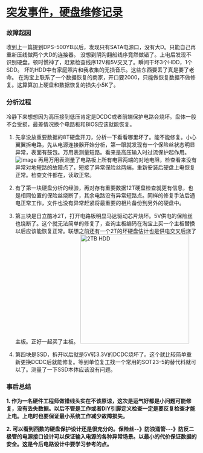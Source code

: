 # [突发事件，硬盘维修记录](https://github.com/Tyrael0sun/hwblog/issues/4)

### 故障起因
收到上一篇提到DPS-500YB以后，发现只有SATA电源口，没有大D。只能自己再重新压线做两个大D的连接器。
没想到阴沟翻船线序竟然做错了。上电后发现不识别硬盘。顿时慌神了，赶紧检查线序12V和5V交叉了。瞬间干坏3个HDD，1个SDD。
坏的HDD中有家庭照片和我收集的无损音乐。这些东西要丢了真是要了老命。
在淘宝上联系了一个数据恢复的商家，开口要2000，只能做恢复数据不做修复。这算算加上硬盘和数据恢复的损失小5K了。

### 分析过程
冷静下来想想因为高压接到低压肯定是DCDC或者前端保护电路会烧坏。盘体一般不会受损，最差情况换个电路板和BIOS应该就能恢复。

1. 先拿没放重要数据的8T硬盘开刀，分析一下看看哪里坏了。能不能修复。小心翼翼拆电路，先从电源连接器开始分析，第一眼就发现有一个保险丝状态明显异常，表面有鼓包。万用表测量短路。看来是高压输入时过流保护起作用。
![image](https://user-images.githubusercontent.com/32221824/154784103-351111af-806b-4ae4-970d-4dbe275d9968.png)
再用万用表测量了电路板上所有电容两端的对地电阻，检查看来没有异常对地短路的故障点了，短接了异常保险丝两端，重新安装后硬盘上电恢复正常。检查文件都在，读取正常。

2. 有了第一块硬盘分析的经验，再对存有重要数据12T硬盘检查就更有信息，也是相同位置的保险丝烧断了，其余电路没有异常短路点。同样的修复手法后通电正常工作，文件也没有异常赶紧将最重要的相片备份到另外的硬盘中。

3. 第三块是日立酷冰2T，打开电路板明显马达驱动芯片烧坏。5V供电的保险丝也烧断了。这个就无法简单的修复了，查询主板编码在淘宝上买一个主板替换以后应该能恢复正常。联想之前还有一个2T的坏硬盘估计也是供电交叉后烧了主板。正好一起买了主板。
     <img width="288" alt="2TB HDD" src="https://user-images.githubusercontent.com/32221824/154784685-ec5af7c8-0f97-4d53-b7af-f84c56aae894.png">

4. 第四块是SSD，拆开以后就是5V转3.3V的DCDC烧坏了。这个就比较简单重新更换DCDC后就能修复。等到单位复工找一个常用的SOT23-5的替代料就可以了。测量了一下SSD本体应该没有问题。

### 事后总结

**1. 作为一名硬件工程师做错线头实在不该原谅，这次是运气好都是小问题可能修复，没有丢失数据。以后不管是工作或者DIY引脚定义检查一定是要反复检查才能上电。上电时也要保证最小系统工作减少故障损失。**

**2. 可以看到西数的硬盘保护设计还是很充分的。保险丝--》防浪涌管---》防反二极管的电源接口设计可以保证输入电源的各种异常场景。以最小的代价保证数据的安全。这是今后电路设计中要学习参考的点。**